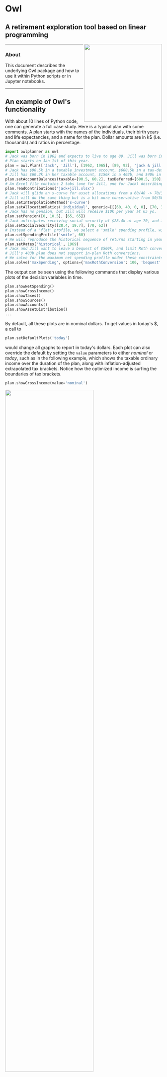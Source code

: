 # Owl

## A retirement exploration tool based on linear programming

<img align=right src="https://raw.github.com/mdlacasse/Owl/main/docs/images/owl.png" width="250">

------------------------------------------------------------------------------------
### About
This document describes the underlying Owl package and how to use it within
Python scripts or in Jupyter notebooks.

-----------------------------------------------------------------------
## An example of Owl's functionality
With about 10 lines of Python code, one can generate a full case study.
Here is a typical plan with some comments.
A plan starts with the names of the individuals, their birth years and life expectancies, and a name for the plan.
Dollar amounts are in k\$ (i.e. thousands) and ratios in percentage.
```python
import owlplanner as owl
# Jack was born in 1962 and expects to live to age 89. Jill was born in 1965 and hopes to live to age 92.
# Plan starts on Jan 1st of this year.
plan = owl.Plan(['Jack', 'Jill'], [1962, 1965], [89, 92], 'jack & jill - tutorial', startDate='01-01')
# Jack has $90.5k in a taxable investment account, $600.5k in a tax-deferred account and $70k from 2 tax-free accounts.
# Jill has $60.2k in her taxable account, $150k in a 403b, and $40k in a Roth IRA.
plan.setAccountBalances(taxable=[90.5, 60.2], taxDeferred=[600.5, 150], taxFree=[50.6 + 20, 40.8])
# An Excel file contains 2 tabs (one for Jill, one for Jack) describing anticipated wages and contributions.
plan.readContributions('jack+jill.xlsx')
# Jack will glide an s-curve for asset allocations from a 60/40 -> 70/30  stocks/bonds portfolio.
# Jill will do the same thing but is a bit more conservative from 50/50 -> 70/30 stocks/bonds portfolio.
plan.setInterpolationMethod('s-curve')
plan.setAllocationRatios('individual', generic=[[[60, 40, 0, 0], [70, 30, 0, 0]], [[50, 50, 0, 0], [70, 30, 0, 0]]])
# Jack has no pension, but Jill will receive $10k per year at 65 yo.
plan.setPension([0, 10.5], [65, 65])
# Jack anticipates receiving social security of $28.4k at age 70, and Jill $19.7k at age 62. All values are in today's $.
plan.setSocialSecurity([28.4, 19.7], [70, 62])
# Instead of a 'flat' profile, we select a 'smile' spending profile, with 60% needs for the survivor.
plan.setSpendingProfile('smile', 60)
# We will reproduce the historical sequence of returns starting in year 1969.
plan.setRates('historical', 1969)
# Jack and Jill want to leave a bequest of $500k, and limit Roth conversions to $100k per year.
# Jill's 403b plan does not support in-plan Roth conversions.
# We solve for the maximum net spending profile under these constraints.
plan.solve('maxSpending', options={'maxRothConversion': 100, 'bequest': 500, 'noRothConversions': 'Jill'})
```
The output can be seen using the following commands that display various plots of the decision variables in time.
```python
plan.showNetSpending()
plan.showGrossIncome()
plan.showTaxes()
plan.showSources()
plan.showAccounts()
plan.showAssetDistribution()
...
```
By default, all these plots are in nominal dollars. To get values in today's $, a call to
```python
plan.setDefaultPlots('today')
```
would change all graphs to report in today's dollars. Each plot can also override the default by setting the `value`
parameters to either *nominal* or *today*, such as in the following example, which shows the taxable ordinary
income over the duration of the plan,
along with inflation-adjusted extrapolated tax brackets. Notice how the optimized income is surfing
the boundaries of tax brackets.
```python
plan.showGrossIncome(value='nominal')
```
<img src="https://raw.github.com/mdlacasse/Owl/main/docs/images/taxIncomePlot.png" width="75%">

The optimal spending profile is shown in the next plot (in today's dollars). Notice the drop
(recall we selected 60% survivor needs) at the passing of the first spouse.
```python
plan.showProfile('today')
```

<img src="https://raw.github.com/mdlacasse/Owl/main/docs/images/spendingPlot.png" width="75%">

The following plot shows the account balances in nominal value for all savings accounts owned by Jack and Jill.
It was generated using
```python
plan.showAccounts(value='nominal')
```
<img src="https://raw.github.com/mdlacasse/Owl/main/docs/images/savingsPlot.png" width="75%">

while this plot shows the complex cash flow from all sources, which was generated with
```python
plan.showSources(value='nominal')
```
<img src="https://raw.github.com/mdlacasse/Owl/main/docs/images/sourcesPlot.png" width="75%">

For taxes, the following call will display Medicare premiums (including Part B IRMAA fees) and federal income tax
```python
plan.showTaxes(value='nominal')
```
<img src="https://raw.github.com/mdlacasse/Owl/main/docs/images/taxesPlot.png" width="75%">

For the case at hand, recall that asset allocations were selected above through

```python
plan.setAllocationRatios('individual', generic=[[[60, 40, 0, 0], [70, 30, 0, 0]], [[50, 50, 0, 0], [70, 30, 0, 0]]])
```
gliding from a 60%/40% stocks/bonds portfolio to 70%/30% for Jack, and 50%/50% -> 70%/30% for Jill.
Assets distribution in all accounts in today's $ over time can be displayed from
```python
plan.showAssetDistribution(value='today')
```
<img src="https://raw.github.com/mdlacasse/Owl/main/docs/images/AD-taxable.png" width="75%">
<img src="https://raw.github.com/mdlacasse/Owl/main/docs/images/AD-taxDef.png" width="75%">
<img src="https://raw.github.com/mdlacasse/Owl/main/docs/images/AD-taxFree.png" width="75%">

These plots are irregular because we used historical rates from 1969. The volatility of
the rates offers Roth conversion benefits which are exploited by the optimizer.
The rates used can be displayed by:
```python
plan.showRates()
```
<img src="https://raw.github.com/mdlacasse/Owl/main/docs/images/ratesPlot.png" width="75%">

Values between brackets <> are the average values and volatility over the selected period. 

For the statisticians, rates distributions and correlations between them can be shown using:
```python
plan.showRatesCorrelations()
```
<img src="https://raw.github.com/mdlacasse/Owl/main/docs/images/ratesCorrelations.png" width="75%">

A short text summary of the outcome of the optimization can be displayed through using:
```python
plan.summary()
```
The output of the last command reports that if future rates are exactly like those observed
starting from 1969 and the following years, Jack and Jill could afford an annual spending of
 \\$97k starting this year
(with a basis of \\$88.8k - the basis multiplies the profile which can vary over the course of the plan).
The summary also contains some details:
```
SUMMARY ================================================================
Net yearly spending basis in 2025$: $91,812
Net yearly spending for year 2025: $100,448
Net spending remaining in year 2025: $100,448
Total net spending in 2025$: $2,809,453 ($7,757,092 nominal)
Total Roth conversions in 2025$: $320,639 ($456,454 nominal)
Total income tax paid on ordinary income in 2025$: $247,788 ($469,522 nominal)
Total tax paid on gains and dividends in 2025$: $3,313 ($3,768 nominal)
Total Medicare premiums paid in 2025$: $117,660 ($343,388 nominal)
Spousal wealth transfer from Jack to Jill in year 2051 (nominal): taxable: $0  tax-def: $57,224  tax-free: $2,102,173
Sum of spousal bequests to Jill in year 2051 in 2025$: $499,341 ($2,159,397 nominal)
Post-tax non-spousal bequests from Jack in year 2051 (nominal): taxable: $0  tax-def: $0  tax-free: $0
Sum of post-tax non-spousal bequests from Jack in year 2051 in 2025$: $0 ($0 nominal)
Post-tax account values at the end of final plan year 2057 (nominal): taxable: $0  tax-def: $0  tax-free: $2,488,808
Total estate value at the end of final plan year 2057 in 2025$: $500,000 ($2,488,808 nominal)
Plan starting date: 01-01
Cumulative inflation factor from start date to end of plan: 4.98
        Jack's 27-year life horizon: 2025 -> 2051
        Jill's 33-year life horizon: 2025 -> 2057
Plan name: jack & jill - tutorial
Number of decision variables: 996
Number of constraints: 867
Case executed on: 2025-02-04 at 22:55:03

------------------------------------------------------------------------
```
And an Excel workbook can be saved with all the detailed amounts over the years by using the following command:
```python
plan.saveWorkbook(overwrite=True)
```
For Monte Carlo simulations, the mean return rates, their volatility and covariance are specified
and used to generate random scenarios. A histogram of outcomes is generated such as this one for Jack and Jill, which was generated
by selecting *stochastic* rates and using
```
plan.runMC('maxSpending', ...)
```
<img src="https://raw.github.com/mdlacasse/Owl/main/docs/images/MC-tutorial2a.png" width="75%">

Similarly, the next one was generated using
```
plan.runMC('maxBequest', ...)
```
<img src="https://raw.github.com/mdlacasse/Owl/main/docs/images/MC-tutorial2b.png" width="75%">


See tutorial notebooks [1](https://github.com/mdlacasse/Owl/blob/main/notebooks/tutorial_1.ipynb),
[2](https://github.com/mdlacasse/Owl/blob/main/notebooks/tutorial_2.ipynb), and
[3](https://github.com/mdlacasse/Owl/blob/main/notebooks/tutorial_3.ipynb) for more info.


---------------------------------------------------------------
## Requirements

Owl relies on common Python modules such as NumPy, Pandas, SciPy, matplotlib, and Seaborn.
The user front-end was built on Streamlit.
Package `odfpy` might be required if one read files created by LibreOffice. These dependencies
will be installed by pip using the installation guide [here](INSTALL.md)..

The simplest way to get started with Owl is to use the `streamlit` browser-based user interface
that is started by the `owlplanner.cmd` script, which  will start a user interface on your own browser.
Here is a screenshot of one of the multiple tabs of the interface:

<img src="https://raw.github.com/mdlacasse/Owl/main/docs/images/OwlUI.png" width="100%">

Alternatively, one can prefer using Owl from Jupyter notebooks. For that purpose, the `examples` directory
contains many files as a tutorial. The Jupyter Notebook interface is a browser-based application
for authoring documents that combines live-code with narrative text, equations and visualizations.
Jupyter will run in your default web browser, from your computer to your browser,
and therefore no data is ever transferred on the Internet (your computer, i.e., `localhost`, is the server).

For simulating your own realizations, use the files beginning with the word *template*.
Make a copy and rename them with your own names while keeping the same extension.
Then you'll be able to personalize a case with your own numbers and start experimenting with Owl.
Notebooks with detailed explanations can be found in
[tutorial_1](https://github.com/mdlacasse/Owl/blob/main/examples/tutorial_1.ipynb),
[tutorial_2](https://github.com/mdlacasse/Owl/blob/main/examples/tutorial_1.ipynb), and
[tutorial_3](https://github.com/mdlacasse/Owl/blob/main/examples/tutorial_2.ipynb).

Finally, you will also need the capability to read and edit Excel files.
One can have an Excel license, or use the LibreOffice free alternative. You can also use Google docs.

---------------------------------------------------------------------

Copyright &copy; 2024 - Martin-D. Lacasse

Disclaimers: I am not a financial planner. You make your own decisions.
This program comes with no guarantee. Use at your own risk.

--------------------------------------------------------

